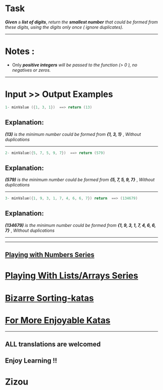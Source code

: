 # Task

**_Given_** a **_list of digits_**, *return the **_smallest number_** that could be formed from these digits, using the digits only once ( ignore duplicates).* 
___

# Notes :

* Only **_positive integers_** *will be passed to the function (> 0 ), no negatives or zeros.*
___
# Input >> Output Examples 

```cpp
1- minValue ({1, 3, 1})  ==> return (13)
```
## Explanation:
**_(13)_** *is the minimum number could be formed from* **_{1, 3, 1}_** , *Without duplications*  
___
```cpp
2- minValue({5, 7, 5, 9, 7})  ==> return (579)
```
## Explanation:
**_(579)_** *is the minimum number could be formed from* **_{5, 7, 5, 9, 7}_** , *Without duplications* 
___

```cpp
3- minValue({1, 9, 3, 1, 7, 4, 6, 6, 7}) return  ==> (134679)
```
## Explanation:
**_(134679)_** *is the minimum number could be formed from* **_{1, 9, 3, 1, 7, 4, 6, 6, 7}_** , *Without duplications* 
___
___

## [Playing with Numbers Series](https://www.codewars.com/collections/playing-with-numbers)

# [Playing With Lists/Arrays Series](https://www.codewars.com/collections/playing-with-lists-slash-arrays)

# [Bizarre Sorting-katas](https://www.codewars.com/collections/bizarre-sorting-katas)

# [For More Enjoyable Katas](http://www.codewars.com/users/MrZizoScream/authored)
___

## ALL translations are welcomed

## Enjoy Learning !!
# Zizou
